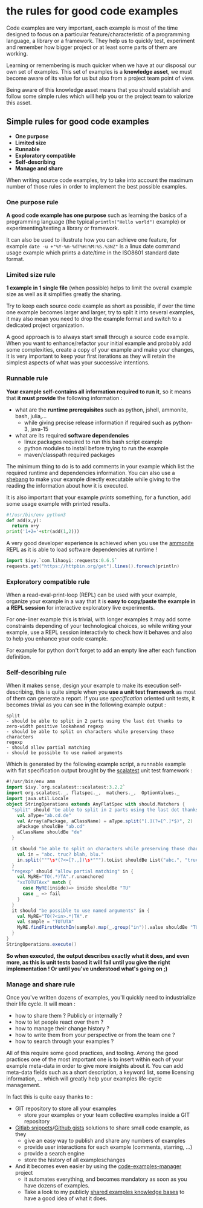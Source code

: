 # the rules for good code examples

Code examples are very important, each example is most of the time
designed to focus on a particular feature/characteristic of a
programming language, a library or a framework.
They help us to quickly test, experiment and remember how bigger
project or at least some parts of them are working.

Learning or remembering is much quicker when we have at our disposal
our own set of examples. This set of examples is a **knowledge asset**,
we must become aware of its value for us but also from a project team
point of view.

Being aware of this knowledge asset means that you should establish
and follow some simple rules which will help you or the project team to 
valorize this asset.

## Simple rules for good code examples

- **One purpose**
- **Limited size**
- **Runnable**
- **Exploratory compatible**
- **Self-describing**
- **Manage and share**

When writing source code examples, try to take into account the maximum
number of those rules in order to implement the best possible examples. 

### One purpose rule

**A good code example has one purpose** such as learning the basics of a
programming language (the typical `println("Hello world")` example) or
experimenting/testing a library or framework.

It can also be used to illustrate how you can achieve one feature, for example
`date -u +"%Y-%m-%dT%H:%M:%S.%3NZ"` is a linux date command usage example
which prints a date/time in the ISO8601 standard date format.

### Limited size rule

**1 example in 1 single file** (when possible) helps to limit the overall
example size as well as it simplifies greatly the sharing.

Try to keep each source code example as short as possible, if over the 
time one example becomes larger and larger, try to split it into several
examples, it may also mean you need to drop the example format and switch
to a dedicated project organization.

A good approach is to always start small through a source code example.
When you want to enhance/refactor your initial example and probably add
some complexities, create a copy of your example and make your changes,
it is very important to keep your first iterations as they will retain
the simplest aspects of what was your successive intentions.   

### Runnable rule

**Your example self-contains all information required to run it**, so
it means that **it must provide** the following information :
- what are the **runtime prerequisites** such as python, jshell, ammonite, bash, julia,...
  - while giving precise release information if required such as python-3, java-15
- what are its required **software dependencies**
  - linux packages required to run this bash script example
  - python modules to install before trying to run the example
  - maven/classpath required packages

The minimum thing to do is to add comments in your example which list the
required runtime and dependencies information. You can also use a [shebang][shebang]
to make your example directly executable while giving to the reading the
information about how it is executed.

It is also important that your example *prints* something, for a function, add
some usage example with printed results.

```python
#!/usr/bin/env python3
def add(x,y):
  return x+y
print('1+2='+str(add(1,2)))
```
 
A very good developer experience is achieved when you use the [ammonite][amm]
REPL as it is able to load software dependencies at runtime !
```scala
import $ivy.`com.lihaoyi::requests:0.6.5`
requests.get("https://httpbin.org/get").lines().foreach(println)
```

### Exploratory compatible rule

When a read-eval-print-loop (REPL) can be used with your example, organize your example
in a way that it is **easy to copy/paste the example in a REPL session** for interactive
exploratory live experiments.

For one-liner example this is trivial, with longer examples it may add some constraints
depending of your technological choices, so while writing your example, use a REPL session
interactivly to check how it behaves and also to help you enhance your code example.

For example for python don't forget to add an empty line after each function definition.

### Self-describing rule

When it makes sense, design your example to make its execution self-describing, this is quite simple
when you **use a unit test framework** as most of them can generate a report. If you use *specification*
oriented unit tests, it becomes trivial as you can see in the following example output :

```
split
- should be able to split in 2 parts using the last dot thanks to zero-width positive lookahead regexp
- should be able to split on characters while preserving those characters
regexp
- should allow partial matching
- should be possible to use named arguments
```

Which is generated by the following example script, a runnable example with flat specification
output brought by the [scalatest][scalatest] unit test framework :
```scala
#!/usr/bin/env amm
import $ivy.`org.scalatest::scalatest:3.2.2`
import org.scalatest._, flatspec._,  matchers._,  OptionValues._
import java.util.Locale
object StringOperations extends AnyFlatSpec with should.Matchers {
  "split" should "be able to split in 2 parts using the last dot thanks to zero-width positive lookahead regexp" in {
    val aType="ab.cd.de"
    val Array(aPackage, aClassName) = aType.split("[.](?=[^.]*$)", 2)
    aPackage shouldBe "ab.cd"
    aClassName shouldBe "de"
  }

  it should "be able to split on characters while preserving those characters" in {
    val in = "abc. truc? blah, blu."
    in.split("""\s*(?<=[?.,])\s*""").toList shouldBe List("abc.", "truc?", "blah,", "blu.")
  }
  "regexp" should "allow partial matching" in {
    val MyRE="TO(.*)TA".r.unanchored
    "xxTOTUTAxx" match {
      case MyRE(inside)=> inside shouldBe "TU"
      case _ => fail
    }
  }
  it should "be possible to use named arguments" in {
    val MyRE="TO(?<in>.*)TA".r
    val sample = "TOTUTA"
    MyRE.findFirstMatchIn(sample).map(_.group("in")).value shouldBe "TU"
  }
}
StringOperations.execute()
```

**So when executed, the output describes exactly what it does, and even more, as this is unit tests based it will
fail until you give the right implementation ! Or until you've understood what's going on ;)**

### Manage and share rule

Once you've written dozens of examples, you'll quickly need to industrialize their life cycle. It will mean :
- how to share them ? Publicly or internally ? 
- how to let people react over them ?
- how to manage their change history ?
- how to write them from your perspective or from the team one ?
- how to search through your examples ?

All of this require some good practices, and tooling. Among the good practices one of the most important one is
to insert within each of your example meta-data in order to give more insights about it. You can add meta-data
fields such as a short description, a keyword list, some licensing information, ... which will greatly help your
examples life-cycle management. 

In fact this is quite easy thanks to :
- GIT repository to store all your examples
  - store your examples or your team collective examples inside a GIT repository
- [Gitlab snippets][snippets]/[Github gists][gists] solutions to share small code example, as they
  - give an easy way to publish and share any numbers of examples
  - provide user interactions for each example (comments, starring, ...)
  - provide a search engine
  - store the history of all exampleschanges
- And it becomes even easier by using the [code-examples-manager][cem] project
  - it automates everything, and becomes mandatory as soon as you have dozens of examples. 
  - Take a look to my publicly [shared examples knowledge bases][dacr-gists-overview]
    to have a good idea of what it does.  


[amm]: https://ammonite.io/
[cem]: https://github.com/dacr/code-examples-manager
[dacr-gists-overview]: https://gist.github.com/dacr/c071a7b7d3de633281cbe84a34be47f1
[dacr-gists]: https://gist.github.com/dacr
[shebang]: https://en.wikipedia.org/wiki/Shebang_(Unix)
[scalatest]: https://www.scalatest.org/
[snippets]: https://gitlab.com/explore/snippets
[gists]: https://gist.github.com/
